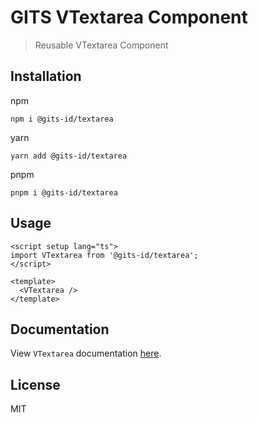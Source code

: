# GITS VTextarea Component

> Reusable VTextarea Component

## Installation

npm

```
npm i @gits-id/textarea
```

yarn

```
yarn add @gits-id/textarea
```

pnpm

```
pnpm i @gits-id/textarea
```

## Usage

```vue
<script setup lang="ts">
import VTextarea from '@gits-id/textarea';
</script>

<template>
  <VTextarea />
</template>
```

## Documentation

View `VTextarea` documentation [here](https://gits-ui.web.app/?path=/story/components-textarea--default).

## License

MIT
